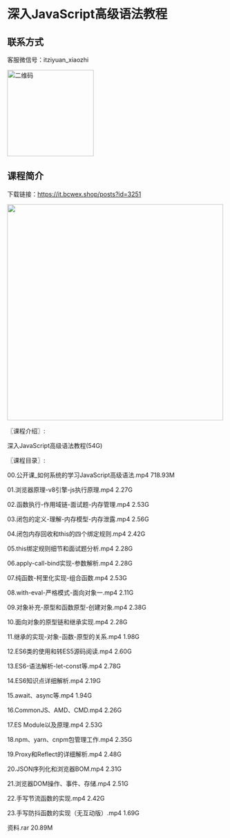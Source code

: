 # 深入JavaScript高级语法教程

## 联系方式

客服微信号：itziyuan_xiaozhi

<img src="https://ziyuanyun.oss-cn-guangzhou.aliyuncs.com/common/20240614073449/666b82192834a.jpg" width="200" height="200" alt="二维码">

## 课程简介

下载链接：https://it.bcwex.shop/posts?id=3251

<img src="https://ziyuanyun.oss-cn-guangzhou.aliyuncs.com/yun/20240515185103/664493974de74.jpg" width="500" alt="">

  〖课程介绍〗:

 深入JavaScript高级语法教程(54G)

 〖课程目录〗:

 00.公开课_如何系统的学习JavaScript高级语法.mp4 718.93M

 01.浏览器原理-v8引擎-js执行原理.mp4 2.27G

 02.函数执行-作用域链-面试题-内存管理.mp4 2.53G

 03.闭包的定义-理解-内存模型-内存泄露.mp4 2.56G

 04.闭包内存回收和this的四个绑定规则.mp4 2.42G

 05.this绑定规则细节和面试题分析.mp4 2.28G

 06.apply-call-bind实现-参数解析.mp4 2.28G

 07.纯函数-柯里化实现-组合函数.mp4 2.53G

 08.with-eval-严格模式-面向对象一.mp4 2.11G

 09.对象补充-原型和函数原型-创建对象.mp4 2.38G

 10.面向对象的原型链和继承实现.mp4 2.28G

 11.继承的实现-对象-函数-原型的关系.mp4 1.98G

 12.ES6类的使用和转ES5源码阅读.mp4 2.60G

 13.ES6-语法解析-let-const等.mp4 2.78G

 14.ES6知识点详细解析.mp4 2.19G

 15.await、async等.mp4 1.94G

 16.CommonJS、AMD、CMD.mp4 2.26G

 17.ES Module以及原理.mp4 2.53G

 18.npm、yarn、cnpm包管理工作.mp4 2.35G

 19.Proxy和Reflect的详细解析.mp4 2.48G

 20.JSON序列化和浏览器BOM.mp4 2.31G

 21.浏览器DOM操作、事件、存储.mp4 2.51G

 22.手写节流函数的实现.mp4 2.42G

 23.手写防抖函数的实现（无互动版）.mp4 1.69G

 资料.rar 20.89M

  